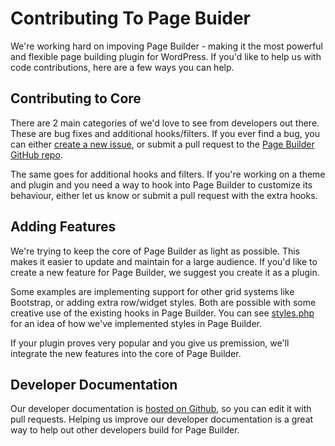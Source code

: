 # Contributing To Page Buider

We're working hard on impoving Page Builder - making it the most powerful and flexible page building plugin for WordPress. If you'd like to help us with code contributions, here are a few ways you can help. 

## Contributing to Core

There are 2 main categories of we'd love to see from developers out there. These are bug fixes and additional hooks/filters. If you ever find a bug, you can either [create a new issue](https://github.com/siteorigin/siteorigin-panels/issues), or submit a pull request to the [Page Builder GitHub repo](https://github.com/siteorigin/siteorigin-panels).

The same goes for additional hooks and filters. If you're working on a theme and plugin and you need a way to hook into Page Builder to customize its behaviour, either let us know or submit a pull request with the extra hooks.

## Adding Features

We're trying to keep the core of Page Builder as light as possible. This makes it easier to update and maintain for a large audience. If you'd like to create a new feature for Page Builder, we suggest you create it as a plugin.

Some examples are implementing support for other grid systems like Bootstrap, or adding extra row/widget styles. Both are possible with some creative use of the existing hooks in Page Builder. You can see [styles.php](https://github.com/siteorigin/siteorigin-panels/blob/master/inc/styles.php) for an idea of how we've implemented styles in Page Builder.

If your plugin proves very popular and you give us premission, we'll integrate the new features into the core of Page Builder.

## Developer Documentation

Our developer documentation is [hosted on Github](https://github.com/siteorigin/docs), so you can edit it with pull requests. Helping us improve our developer documentation is a great way to help out other developers build for Page Builder.
